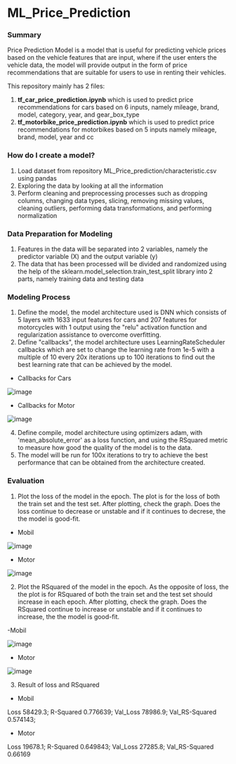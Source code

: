 # ML_Price_Prediction

### Summary
Price Prediction Model is a model that is useful for predicting vehicle prices based on the vehicle features that are input, where if the user enters the vehicle data, the model will provide output in the form of price recommendations that are suitable for users to use in renting their vehicles.

This repository mainly has 2 files:
1. **tf_car_price_prediction.ipynb** which is used to predict price recommendations for cars based on 6 inputs, namely mileage, brand, model, category, year, and gear_box_type
2. **tf_motorbike_price_prediction.ipynb** which is used to predict price recommendations for motorbikes based on 5 inputs namely mileage, brand, model, year and cc

### How do I create a model?
1. Load dataset from repository ML_Price_prediction/characteristic.csv using pandas
2. Exploring the data by looking at all the information
3. Perform cleaning and preprocessing processes such as dropping columns, changing data types, slicing, removing missing values, cleaning outliers, performing data transformations, and performing normalization

### Data Preparation for Modeling
1. Features in the data will be separated into 2 variables, namely the predictor variable (X) and the output variable (y)
2. The data that has been processed will be divided and randomized using the help of the sklearn.model_selection.train_test_split library into 2 parts, namely training data and testing data

### Modeling Process
1. Define the model, the model architecture used is DNN which consists of 5 layers with 1633 input features for cars and 207 features for motorcycles with 1 output using the "relu" activation function and regularization assistance to overcome overfitting.
2. Define "callbacks", the model architecture uses LearningRateScheduler callbacks which are set to change the learning rate from 1e-5 with a multiple of 10 every 20x iterations up to 100 iterations to find out the best learning rate that can be achieved by the model.
- Callbacks for Cars


![image](https://github.com/Rentaku/ML_Price_Prediction/assets/132776192/75710522-184f-483d-a0d1-bc2dc92366d0)
- Callbacks for Motor


![image](https://github.com/Rentaku/ML_Price_Prediction/assets/132776192/ba146538-7ceb-4ef7-94e6-0d6d6f4b2790)


4. Define compile, model architecture using optimizers adam, with 'mean_absolute_error' as a loss function, and using the RSquared metric to measure how good the quality of the model is to the data.
5. The model will be run for 100x iterations to try to achieve the best performance that can be obtained from the architecture created.

### Evaluation
1. Plot the loss of the model in the epoch. The plot is for the loss of both the train set and the test set. After plotting, check the graph. Does the loss continue to decrease or unstable and if it continues to decrese, the the model is good-fit.
- Mobil


![image](https://github.com/Rentaku/ML_Price_Prediction/assets/132776192/143af30c-332a-439b-8313-0b332ecb36fd)


- Motor


![image](https://github.com/Rentaku/ML_Price_Prediction/assets/132776192/d14d3f00-47b5-4e77-bde7-c5bb09040c41)


2. Plot the RSquared of the model in the epoch. As the opposite of loss, the the plot is for RSquared of both the train set and the test set should increase in each epoch. After plotting, check the graph. Does the RSquared continue to increase or unstable and if it continues to increase, the the model is good-fit.

-Mobil


![image](https://github.com/Rentaku/ML_Price_Prediction/assets/132776192/a347169e-7935-4c23-9975-6d7a2416257f)


- Motor


![image](https://github.com/Rentaku/ML_Price_Prediction/assets/132776192/b0b40e79-2a6f-475b-92e2-0520acb4be30)


3. Result of loss and RSquared
- Mobil

Loss            58429.3; R-Squared       0.776639; Val_Loss        78986.9; Val_RS-Squared  0.574143; 
 
- Motor
 
Loss            19678.1; R-Squared       0.649843; Val_Loss        27285.8; Val_RS-Squared  0.66169  
    
